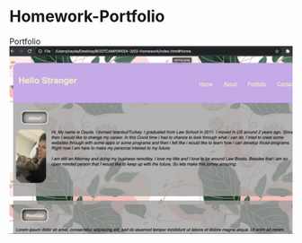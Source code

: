 # Homework-Portfolio
Portfolio
<img src="https://github.com/tandel-punit/indextest/blob/main/Screen.png" width="800px" height="auto">
